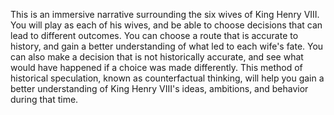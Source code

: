 This is an immersive narrative surrounding the six wives of King Henry VIII. You will play as each of his wives, and be able to choose decisions that can lead to different outcomes. You can choose a route that is accurate to history, and gain a better understanding of what led to each wife's fate. You can also make a decision that is not historically accurate, and see what would have happened if a choice was made differently. This method of historical speculation, known as counterfactual thinking, will help you gain a better understanding of King Henry VIII's ideas, ambitions, and behavior during that time.
